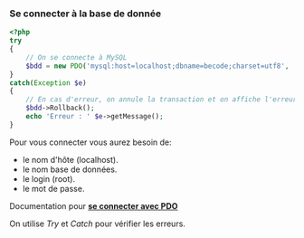 ### Se connecter à la base de donnée

```PHP
<?php
try
{
	// On se connecte à MySQL
	$bdd = new PDO('mysql:host=localhost;dbname=becode;charset=utf8', 'root', 'MOTDEPASSE');
}
catch(Exception $e)
{
	// En cas d'erreur, on annule la transaction et on affiche l'erreur
	$bdd->Rollback();
	echo 'Erreur : ' $e->getMessage();
}
```
Pour vous connecter vous aurez besoin de:
- le nom d'hôte (localhost).
- le nom base de données.
- le login (root).
- le mot de passe.

Documentation pour [**se connecter avec PDO**](http://php.net/manual/fr/pdo.connections.php)

On utilise *Try* et *Catch* pour vérifier les erreurs.